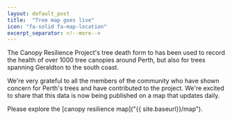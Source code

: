 ```yaml
---
layout: default_post
title:  "Tree map goes live"
icon: "fa-solid fa-map-location"
excerpt_separator: <!--more-->
---
```


The Canopy Resilience Project's tree death form to has been used to record the health of over 1000 tree canopies around Perth, but also for trees spanning Geraldton to the south coast.

We're very grateful to all the members of the community who have shown concern for Perth's trees and have contributed to the project. We're excited to share that this data is now being published on a map that updates daily.

Please explore the [canopy resilience map]("{{ site.baseurl}}/map").<!--more-->

